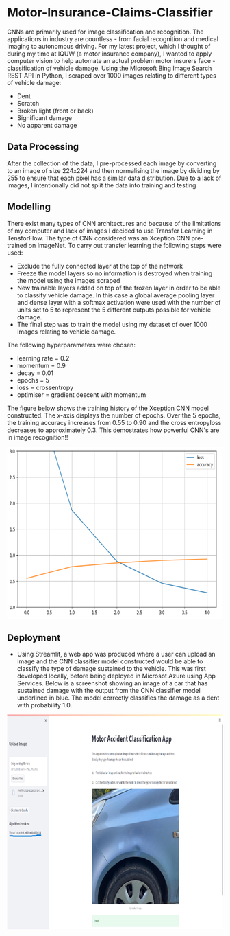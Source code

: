 # Motor-Insurance-Claims-Classifier

CNNs are primarily used for image classification and recognition. The applications in industry are countless - from facial recognition and medical imaging 
to autonomous driving. For my latest project, which I thought of during my time at IQUW (a motor insurance company), I wanted to apply computer vision 
to help automate an actual problem motor insurers face - classification of vehicle damage. Using the Microsoft Bing Image Search REST API in Python, 
I scraped over 1000 images relating to different types of vehicle damage:
  * Dent
  * Scratch
  * Broken light (front or back)
  * Significant damage
  * No apparent damage
  
 ## Data Processing
 
 After the collection of the data, I pre-processed each image by converting to an image of size 224x224 and then normalising the image by dividing by 255 
 to ensure that each pixel has a similar data distribution. Due to a lack of images, I intentionally did not split the data into training and testing
 
 ## Modelling
 
 There exist many types of CNN architectures and because of the limitations of my computer and lack of images I decided to use Transfer Learning in TensforFlow. 
 The type of CNN considered was an Xception CNN pre-trained on ImageNet. To carry out transfer learning the following steps were used:
  * Exclude the fully connected layer at the top of the network
  * Freeze the model layers so no information is destroyed when training the model using the images scraped
  * New trainable layers added on top of the frozen layer in order to be able to classify vehicle damage. In this case a global average pooling layer and
  dense layer with a softmax activation were used with the number of units set to 5 to represent the 5 different outputs possible for vehicle damage.
  * The final step was to train the model using my dataset of over 1000 images relating to vehicle damage.
  
  The following hyperparameters were chosen:
  * learning rate = 0.2
  * momentum = 0.9
  * decay = 0.01
  * epochs = 5
  * loss = crossentropy
  * optimiser = gradient descent with momentum
    
  The figure below shows the training history of the Xception CNN model constructed. The x-axis displays the number of epochs. Over the 5 epochs, the training accuracy 
  increases from 0.55 to 0.90 and the cross entropyloss decreases to approximately 0.3. This demostrates how powerful CNN's are in image recognition!!
  
  <img src="https://github.com/aidenaslam/Motor-Insurance-Claims-Classifier/blob/dev_aiden/model_training.png" width="600" height="400" />
  
  ## Deployment
  
  * Using Streamlit, a web app was produced where a user can upload an image and the CNN classifier model constructed would be able to classify the type of damage 
  sustained to the vehicle. This was first developed locally, before being deployed in Microsot Azure using App Services. Below is a screenshot showing an image of 
  a car that has sustained damage with the output from the CNN classifier model underlined in blue. The model correctly classifies the damage as a dent with 
  probability 1.0.
    
  <img src="https://github.com/aidenaslam/Motor-Insurance-Claims-Classifier/blob/dev_aiden/Streamlit_app_screenshot.png" width="800" height="500" />
  
  
 
 
